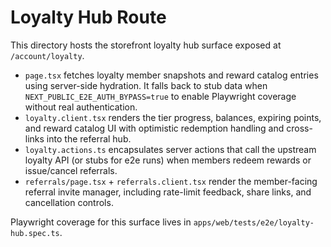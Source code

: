 # Loyalty Hub Route

This directory hosts the storefront loyalty hub surface exposed at `/account/loyalty`.

- `page.tsx` fetches loyalty member snapshots and reward catalog entries using server-side hydration. It falls back to stub data when `NEXT_PUBLIC_E2E_AUTH_BYPASS=true` to enable Playwright coverage without real authentication.
- `loyalty.client.tsx` renders the tier progress, balances, expiring points, and reward catalog UI with optimistic redemption handling and cross-links into the referral hub.
- `loyalty.actions.ts` encapsulates server actions that call the upstream loyalty API (or stubs for e2e runs) when members redeem rewards or issue/cancel referrals.
- `referrals/page.tsx` + `referrals.client.tsx` render the member-facing referral invite manager, including rate-limit feedback, share links, and cancellation controls.

Playwright coverage for this surface lives in `apps/web/tests/e2e/loyalty-hub.spec.ts`.
